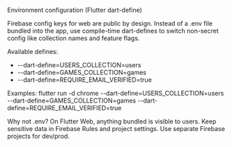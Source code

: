 Environment configuration (Flutter dart-define)

Firebase config keys for web are public by design. Instead of a .env file bundled into the app, use compile-time dart-defines to switch non-secret config like collection names and feature flags.

Available defines:
- --dart-define=USERS_COLLECTION=users
- --dart-define=GAMES_COLLECTION=games
- --dart-define=REQUIRE_EMAIL_VERIFIED=true

Examples:
flutter run -d chrome --dart-define=USERS_COLLECTION=users --dart-define=GAMES_COLLECTION=games --dart-define=REQUIRE_EMAIL_VERIFIED=true

Why not .env? On Flutter Web, anything bundled is visible to users. Keep sensitive data in Firebase Rules and project settings. Use separate Firebase projects for dev/prod.
